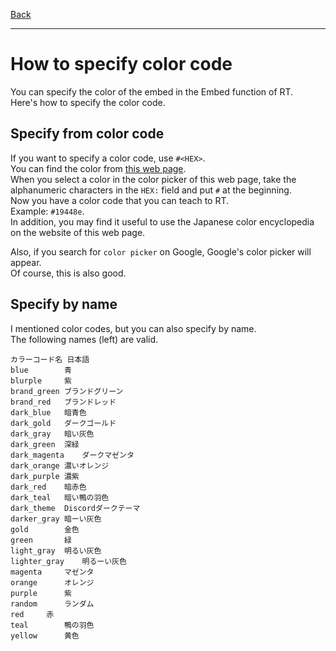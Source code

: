 [Back](/en/notes)
* * *
# How to specify color code
You can specify the color of the embed in the Embed function of RT.  
Here's how to specify the color code.

## Specify from color code
If you want to specify a color code, use `#<HEX>`.  
You can find the color from [this web page](https://www.colordic.org/picker).  
When you select a color in the color picker of this web page, take the alphanumeric characters in the `HEX:` field and put `#` at the beginning.  
Now you have a color code that you can teach to RT.  
Example: `#19448e`.  
In addition, you may find it useful to use the Japanese color encyclopedia on the website of this web page.

Also, if you search for `color picker` on Google, Google's color picker will appear.  
Of course, this is also good.
## Specify by name
I mentioned color codes, but you can also specify by name.  
The following names (left) are valid.
```
カラーコード名	日本語
blue		青
blurple		紫
brand_green	ブランドグリーン
brand_red	ブランドレッド
dark_blue	暗青色
dark_gold	ダークゴールド
dark_gray	暗い灰色
dark_green	深緑
dark_magenta	ダークマゼンタ
dark_orange	濃いオレンジ
dark_purple	濃紫
dark_red	暗赤色
dark_teal	暗い鴨の羽色
dark_theme	Discordダークテーマ
darker_gray	暗ーい灰色
gold		金色
green		緑
light_gray	明るい灰色
lighter_gray	明るーい灰色
magenta		マゼンタ
orange		オレンジ
purple		紫
random		ランダム
red		赤
teal		鴨の羽色
yellow		黄色
```
